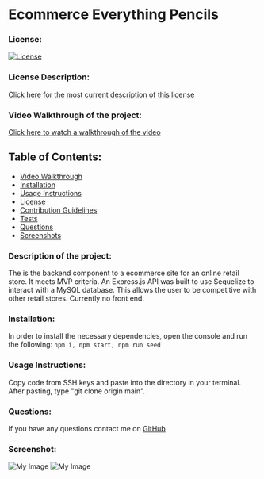 # Ecommerce Everything Pencils
### License:
[![License](https://img.shields.io/badge/License-MIT-green.svg)](https://opensource.org/licenses/MIT) 
### License Description:
[Click here for the most current description of this license](https://opensource.org/licenses/MIT)

### Video Walkthrough of the project:
[Click here to watch a walkthrough of the video](https://drive.google.com/drive/folders/1aPcGE6_DMf_JfofeDzrjpkjgzBzFul_Q?usp=sharing)

## Table of Contents: 
* [Video Walkthrough](#description)
* [Installation](#installation)
* [Usage Instructions](#usage-instructions)
* [License](#license)
* [Contribution Guidelines](#contribution-guidelines)
* [Tests](#tests)
* [Questions](#questions)
* [Screenshots](#screenshot)


### Description of the project:
The is the backend component to a ecommerce site for an online retail store. It meets MVP criteria. An Express.js API was built to use Sequelize to interact with a MySQL database. This allows the user to be competitive with other retail stores. Currently no front end.

### Installation:
In order to install the necessary dependencies, open the console and run the following:
```npm i, npm start, npm run seed```

### Usage Instructions:
Copy code from SSH keys and paste into the directory in your terminal. After pasting, type "git clone origin main".

### Questions:
If you have any questions contact me on [GitHub](https://github.com/AmberZimmerman) 

### Screenshot:
![My Image](./assets/screenshot-1.png) 
![My Image](./assets/screenshot-2.png) 
